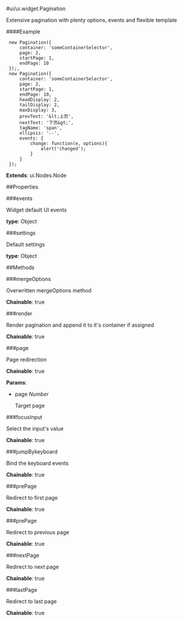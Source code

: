 #ui/ui.widget.Pagination

Extensive pagination with plenty options, events and flexible template

####Example

     new Pagination({
         container: 'someContainerSelector',
         page: 2,
         startPage: 1,
         endPage: 10
     });,
     new Pagination({
         container: 'someContainerSelector',
         page: 2,
         startPage: 1,
         endPage: 10,
         headDisplay: 2,
         tailDisplay: 2,
         maxDisplay: 3,
         prevText: '&lt;上页',
         nextText: '下页&gt;',
         tagName: 'span',
         ellipsis: '--',
         events: {
             change: function(e, options){
                 alert('changed');
             }
         }
     });

**Extends**: ui.Nodes.Node

##Properties

###events

Widget default UI events

**type**: Object

###settings

Default settings

**type**: Object

##Methods

###mergeOptions

Overwritten mergeOptions method

**Chainable**: true

###render

Render pagination and append it to it's container if assigned

**Chainable**: true

###page

Page redirection

**Chainable**: true

**Params**:  
*   page _Number_

    Target page


###focusInput

Select the input's value

**Chainable**: true

###jumpBykeyboard

Bind the keyboard events

**Chainable**: true

###prePage

Redirect to first page

**Chainable**: true

###prePage

Redirect to previous page

**Chainable**: true

###nextPage

Redirect to next page

**Chainable**: true

###lastPage

Redirect to last page

**Chainable**: true


